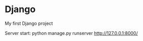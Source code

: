 # Django
My first Django project



Server start:
python manage.py runserver
http://127.0.0.1:8000/

